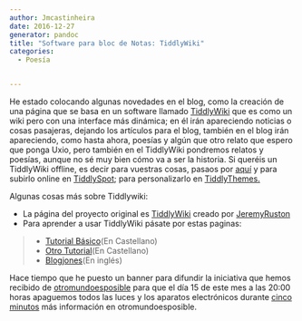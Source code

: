 ```yaml
---
author: Jmcastinheira
date: 2016-12-27
generator: pandoc
title: "Software para bloc de Notas: TiddlyWiki"
categories:
  - Poesía


---
```




He estado colocando algunas novedades en el blog, como la creación de
una página que se basa en un software llamado
[TiddlyWiki](http://lrealnlspejo.tiddlyspot.com/index.html) que es como
un wiki pero con una interface más dinámica; en él irán apareciendo
noticias o cosas pasajeras, dejando los artículos para el blog, también
en el blog irán apareciendo, como hasta ahora, poesías y algún que otro
relato que espero que ponga Uxio, pero también en el TiddlyWiki
pondremos relatos y poesías, aunque no sé muy bien cómo va a ser la
historia. Si queréis un TiddlyWiki offline, es decir para vuestras
cosas, pasaos por [aquí](http://www.zopelana.org/wiki/vacio.html) y para
subirlo online en [TiddlySpot](http://tiddlyspot.com/); para
personalizarlo en [TiddlyThemes.](http://tiddlythemes.com/)

Algunas cosas más sobre Tiddlywiki:

  -   La página del proyecto original es
    [TiddlyWiki](http://www.tiddlywiki.com/) creado por
    [JeremyRuston](http://www.tiddlywiki.com/#JeremyRuston)
  -   Para aprender a usar TiddlyWiki pásate por estas paginas:

> -   [Tutorial
>     Básico](http://www.giffmex.org/twtutorialespanol.html)(En
>     Castellano)
> -   [Otro Tutorial](http://zopelana.org/ciberperiodismo/?p=131)(En
>     Castellano)
> -   [Blogjones](http://www.blogjones.com/TiddlyWikiTutorial.html)(En
>     inglés)

Hace tiempo que he puesto un banner para difundir la iniciativa que
hemos recibido de
[otromundoesposible](http://www.otromundoesposible.com/) para que el día
15 de este mes a las 20:00 horas apaguemos todos las luces y los
aparatos electrónicos durante [cinco
minutos](http://www.otromundoesposible.com/?p=1432) más información en
otromundoesposible.
